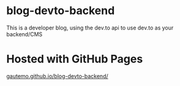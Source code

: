 # blog-devto-backend
This is a developer blog, using the dev.to api to use dev.to as your backend/CMS

# Hosted with GitHub Pages
[gautemo.github.io/blog-devto-backend/](https://gautemo.github.io/blog-devto-backend/)
